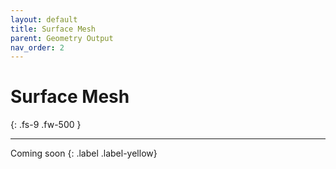 ```yaml
---
layout: default
title: Surface Mesh
parent: Geometry Output
nav_order: 2
---
```


# Surface Mesh
{: .fs-9 .fw-500 }

---

Coming soon
{: .label .label-yellow}